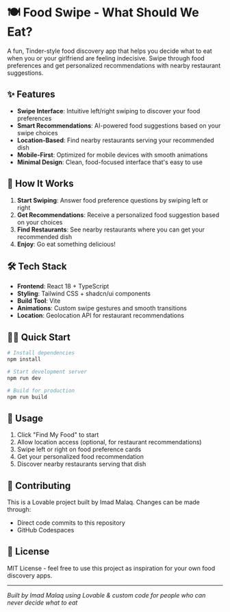 # 🍽️ Food Swipe - What Should We Eat?

A fun, Tinder-style food discovery app that helps you decide what to eat when you or your girlfriend are feeling indecisive. Swipe through food preferences and get personalized recommendations with nearby restaurant suggestions.

## ✨ Features

- **Swipe Interface**: Intuitive left/right swiping to discover your food preferences
- **Smart Recommendations**: AI-powered food suggestions based on your swipe choices  
- **Location-Based**: Find nearby restaurants serving your recommended dish
- **Mobile-First**: Optimized for mobile devices with smooth animations
- **Minimal Design**: Clean, food-focused interface that's easy to use

## 🚀 How It Works

1. **Start Swiping**: Answer food preference questions by swiping left or right
2. **Get Recommendations**: Receive a personalized food suggestion based on your choices
3. **Find Restaurants**: See nearby restaurants where you can get your recommended dish
4. **Enjoy**: Go eat something delicious!

## 🛠️ Tech Stack

- **Frontend**: React 18 + TypeScript
- **Styling**: Tailwind CSS + shadcn/ui components
- **Build Tool**: Vite
- **Animations**: Custom swipe gestures and smooth transitions
- **Location**: Geolocation API for restaurant recommendations

## 🏃‍♂️ Quick Start

```bash
# Install dependencies
npm install

# Start development server
npm run dev

# Build for production
npm run build
```

## 📱 Usage

1. Click "Find My Food" to start
2. Allow location access (optional, for restaurant recommendations)
3. Swipe left or right on food preference cards
4. Get your personalized food recommendation
5. Discover nearby restaurants serving that dish

## 🤝 Contributing

This is a Lovable project built by Imad Malaq. Changes can be made through:
- Direct code commits to this repository
- GitHub Codespaces

## 📄 License

MIT License - feel free to use this project as inspiration for your own food discovery apps. 

---

*Built by Imad Malaq using Lovable & custom code for people who can never decide what to eat*
